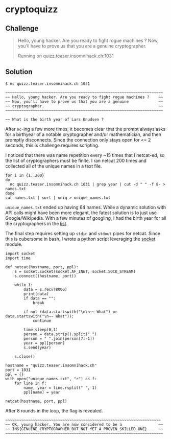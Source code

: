 # cryptoquizz

## Challenge

> Hello, young hacker. Are you ready to fight rogue machines ? Now, you'll have to prove us that you are a genuine cryptographer.
>
> Running on quizz.teaser.insomnihack.ch:1031

## Solution

    $ nc quizz.teaser.insomnihack.ch 1031

    ~~~~~~~~~~~~~~~~~~~~~~~~~~~~~~~~~~~~~~~~~~~~~~~~~~~~~~~~~~~~~~~~~~~~~
    ~~ Hello, young hacker. Are you ready to fight rogue machines ?    ~~
    ~~ Now, you'll have to prove us that you are a genuine             ~~
    ~~ cryptographer.                                                  ~~
    ~~~~~~~~~~~~~~~~~~~~~~~~~~~~~~~~~~~~~~~~~~~~~~~~~~~~~~~~~~~~~~~~~~~~~

    ~~ What is the birth year of Lars Knudsen ?

After `nc`-ing a few more times, it becomes clear that the prompt always asks for a birthyear of a notable cryptographer and/or mathematician, and then promptly disconnects. Since the connection only stays open for <= 2 seconds, this is challenge requires scripting.

I noticed that there was name repetition every ~15 times that I netcat-ed, so the list of cryptographers must be finite. I ran netcat 200 times and collected all of the unique names in a text file.

```
for i in {1..200}
do
  nc quizz.teaser.insomnihack.ch 1031 | grep year | cut -d " " -f 8- > names.txt
done
cat names.txt | sort | uniq > unique_names.txt
```

`unique_names.txt` ended up having 64 names. While a dynamic solution with API calls might have been more elegant, the fatest solution is to just use Google/Wikipedia. With a few minutes of googling, I had the birth year for all the cryptographers in the [list](unique_names.txt).

The final step requires setting up `stdin` and `stdout` pipes for netcat. Since this is cubersome in bash, I wrote a python script leveraging the [socket](https://docs.python.org/3/library/socket.html) module.

```
import socket
import time

def netcat(hostname, port, ppl):
    s = socket.socket(socket.AF_INET, socket.SOCK_STREAM)
    s.connect((hostname, port))

    while 1:
        data = s.recv(8000)
        print(data)
        if data == "":
            break

        if not (data.startswith("\n\n~~ What") or data.startswith("\n~~ What")):
            continue

        time.sleep(0,1)
        person = data.strip().split(" ")
        person = " ".join(person[7:-1])        
        year = ppl[person]
        s.send(year)

    s.close()

hostname = "quizz.teaser.insomnihack.ch"
port = 1031
ppl = {}
with open("unique_names.txt", "r") as f:
    for line in f:
        name, year = line.rsplit(" ", 1)
        ppl[name] = year

netcat(hostname, port, ppl)
```

After 8 rounds in the loop, the flag is revealed.

    ~~~~~~~~~~~~~~~~~~~~~~~~~~~~~~~~~~~~~~~~~~~~~~~~~~~~~~~~~~~~~~~~~~~~
    ~~ OK, young hacker. You are now considered to be a                ~~
    ~~ INS{GENUINE_CRYPTOGRAPHER_BUT_NOT_YET_A_PROVEN_SKILLED_ONE}     ~~
    ~~~~~~~~~~~~~~~~~~~~~~~~~~~~~~~~~~~~~~~~~~~~~~~~~~~~~~~~~~~~~~~~~~~~~
